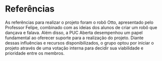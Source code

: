 # Referências

As referências para realizar o projeto foram o robô Otto, apresentado pelo Professor Felipe, combinado com as ideias dos alunos de criar um robô que dançava e falava. Além disso, a PUC Aberta desempenhou um papel fundamental ao oferecer suporte para a realização do projeto. Diante dessas influências e recursos disponibilizados, o grupo optou por iniciar o projeto através de uma votação interna para decidir sua viabilidade e prioridade entre os membros.
